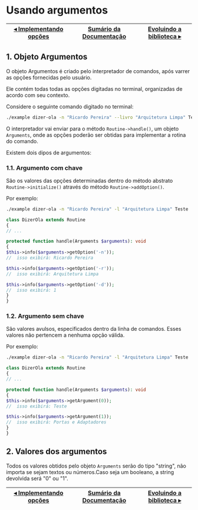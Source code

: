 # Usando argumentos

[◂ Implementando opções](05-implementando-opcoes.md) | [Sumário da Documentação](indice.md) | [Evoluindo a biblioteca ▸](07-biblioteca-de-mensagens.md)
-- | -- | --

## 1. Objeto Argumentos

O objeto Argumentos é criado pelo interpretador de comandos, após varrer as opções fornecidas pelo usuário.

Ele contém todas todas as opções digitadas no terminal, organizadas de acordo com seu contexto.

Considere o seguinte comando digitado no terminal:

```bash
./example dizer-ola -n "Ricardo Pereira" --livro "Arquitetura Limpa" Teste 'Portas e Adaptadores' --dev
```

O interpretador vai enviar para o método `Routine->handle()`, um objeto `Arguments`, onde as opções poderão ser obtidas para implementar a rotina do comando.

Existem dois dipos de argumentos:

### 1.1. Argumento com chave

São os valores das opções determinadas dentro do método abstrato `Routine->initialize()` através do método `Routine->addOption()`.

Por exemplo:

```bash
./example dizer-ola -n "Ricardo Pereira" -l "Arquitetura Limpa" Teste 'Portas e Adaptadores' -d
```

```php
class DizerOla extends Routine
{
// ...

protected function handle(Arguments $arguments): void
{
$this->info($arguments->getOption('-n'));
//  isso exibirá: Ricardo Pereira

$this->info($arguments->getOption('-r'));
//  isso exibirá: Arquitetura Limpa

$this->info($arguments->getOption('-d'));
//  isso exibirá: 1
}
}
```

### 1.2. Argumento sem chave

São valores avulsos, especificados dentro da linha de comandos.
Esses valores não pertencem a nenhuma opção válida.

Por exemplo:

```bash
./example dizer-ola -n "Ricardo Pereira" -l "Arquitetura Limpa" Teste 'Portas e Adaptadores' -d
```

```php
class DizerOla extends Routine
{
// ...

protected function handle(Arguments $arguments): void
{
$this->info($arguments->getArgument(0));
//  isso exibirá: Teste

$this->info($arguments->getArgument(1));
//  isso exibirá: Portas e Adaptadores
}
}
```

## 2. Valores dos argumentos

Todos os valores obtidos pelo objeto `Arguments` serão do tipo "string", não importa se sejam textos ou números.Caso seja um booleano, a string devolvida será "0" ou "1".

[◂ Implementando opções](05-implementando-opcoes.md) | [Sumário da Documentação](indice.md) | [Evoluindo a biblioteca ▸](07-biblioteca-de-mensagens.md)
-- | -- | --
